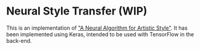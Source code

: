 # Neural Style Transfer (WIP)

This is an implementation of ["A Neural Algorithm for Artistic Style"](https://arxiv.org/abs/1508.06576). It has been implemented using Keras, intended to be used with TensorFlow in the back-end.
